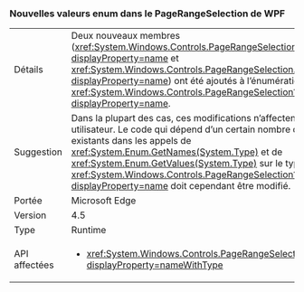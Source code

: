 ### <a name="new-enum-values-in-wpfs-pagerangeselection"></a>Nouvelles valeurs enum dans le PageRangeSelection de WPF

|   |   |
|---|---|
|Détails|Deux nouveaux membres (<xref:System.Windows.Controls.PageRangeSelection.CurrentPage?displayProperty=name> et <xref:System.Windows.Controls.PageRangeSelection.SelectedPages?displayProperty=name>) ont été ajoutés à l’énumération <xref:System.Windows.Controls.PageRangeSelection?displayProperty=name>.|
|Suggestion|Dans la plupart des cas, ces modifications n’affectent pas le code utilisateur. Le code qui dépend d’un certain nombre d’éléments existants dans les appels de <xref:System.Enum.GetNames(System.Type)> et de <xref:System.Enum.GetValues(System.Type)> sur le type <xref:System.Windows.Controls.PageRangeSelection?displayProperty=name> doit cependant être modifié.|
|Portée|Microsoft Edge|
|Version|4.5|
|Type|Runtime|
|API affectées|<ul><li><xref:System.Windows.Controls.PageRangeSelection?displayProperty=nameWithType></li></ul>|

